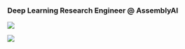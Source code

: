 ### Deep Learning Research Engineer @ AssemblyAI


[![](https://github-readme-stats.vercel.app/api?username=deepconsc&count_private=true&theme=blue-green)](https://github.com/deepconsc)  
  
  [![](https://github-readme-stats.vercel.app/api/top-langs/?username=deepconsc&count_private=true&layout=compact)](https://github.com/deepconsc)  
